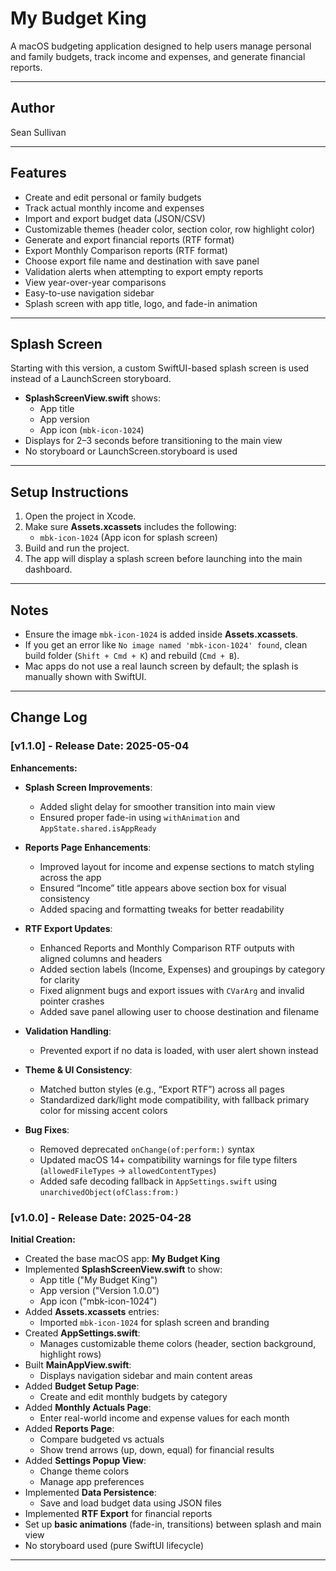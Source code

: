 # My Budget King

A macOS budgeting application designed to help users manage personal and family budgets, track income and expenses, and generate financial reports.

---

## Author

Sean Sullivan

---

## Features

- Create and edit personal or family budgets
- Track actual monthly income and expenses
- Import and export budget data (JSON/CSV)
- Customizable themes (header color, section color, row highlight color)
- Generate and export financial reports (RTF format)
- Export Monthly Comparison reports (RTF format)
- Choose export file name and destination with save panel
- Validation alerts when attempting to export empty reports
- View year-over-year comparisons
- Easy-to-use navigation sidebar
- Splash screen with app title, logo, and fade-in animation

---

## Splash Screen

Starting with this version, a custom SwiftUI-based splash screen is used instead of a LaunchScreen storyboard.

- **SplashScreenView.swift** shows:
  - App title
  - App version
  - App icon (`mbk-icon-1024`)
- Displays for 2–3 seconds before transitioning to the main view
- No storyboard or LaunchScreen.storyboard is used

---

## Setup Instructions

1. Open the project in Xcode.
2. Make sure **Assets.xcassets** includes the following:
   - `mbk-icon-1024` (App icon for splash screen)
3. Build and run the project.
4. The app will display a splash screen before launching into the main dashboard.

---

## Notes

- Ensure the image `mbk-icon-1024` is added inside **Assets.xcassets**.
- If you get an error like `No image named 'mbk-icon-1024' found`, clean build folder (`Shift + Cmd + K`) and rebuild (`Cmd + B`).
- Mac apps do not use a real launch screen by default; the splash is manually shown with SwiftUI.

---

## Change Log

### [v1.1.0] - Release Date: 2025-05-04

**Enhancements:**

- **Splash Screen Improvements**:
  - Added slight delay for smoother transition into main view
  - Ensured proper fade-in using `withAnimation` and `AppState.shared.isAppReady`

- **Reports Page Enhancements**:
  - Improved layout for income and expense sections to match styling across the app
  - Ensured “Income” title appears above section box for visual consistency
  - Added spacing and formatting tweaks for better readability

- **RTF Export Updates**:
  - Enhanced Reports and Monthly Comparison RTF outputs with aligned columns and headers
  - Added section labels (Income, Expenses) and groupings by category for clarity
  - Fixed alignment bugs and export issues with `CVarArg` and invalid pointer crashes
  - Added save panel allowing user to choose destination and filename

- **Validation Handling**:
  - Prevented export if no data is loaded, with user alert shown instead

- **Theme & UI Consistency**:
  - Matched button styles (e.g., “Export RTF”) across all pages
  - Standardized dark/light mode compatibility, with fallback primary color for missing accent colors

- **Bug Fixes**:
  - Removed deprecated `onChange(of:perform:)` syntax
  - Updated macOS 14+ compatibility warnings for file type filters (`allowedFileTypes` → `allowedContentTypes`)
  - Added safe decoding fallback in `AppSettings.swift` using `unarchivedObject(ofClass:from:)`

### [v1.0.0] - Release Date: 2025-04-28

**Initial Creation:**

- Created the base macOS app: **My Budget King**
- Implemented **SplashScreenView.swift** to show:
  - App title ("My Budget King")
  - App version ("Version 1.0.0")
  - App icon ("mbk-icon-1024")
- Added **Assets.xcassets** entries:
  - Imported `mbk-icon-1024` for splash screen and branding
- Created **AppSettings.swift**:
  - Manages customizable theme colors (header, section background, highlight rows)
- Built **MainAppView.swift**:
  - Displays navigation sidebar and main content areas
- Added **Budget Setup Page**:
  - Create and edit monthly budgets by category
- Added **Monthly Actuals Page**:
  - Enter real-world income and expense values for each month
- Added **Reports Page**:
  - Compare budgeted vs actuals
  - Show trend arrows (up, down, equal) for financial results
- Added **Settings Popup View**:
  - Change theme colors
  - Manage app preferences
- Implemented **Data Persistence**:
  - Save and load budget data using JSON files
- Implemented **RTF Export** for financial reports
- Set up **basic animations** (fade-in, transitions) between splash and main view
- No storyboard used (pure SwiftUI lifecycle)

---
